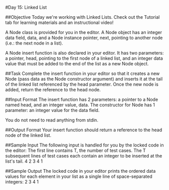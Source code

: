 #Day 15: Linked List

##Objective 
Today we're working with Linked Lists. Check out the Tutorial tab for learning materials and an instructional video!

A Node class is provided for you in the editor. A Node object has an integer data field, data, and a Node instance pointer, next, pointing to another node (i.e.: the next node in a list).

A Node insert function is also declared in your editor. It has two parameters: a pointer, head, pointing to the first node of a linked list, and an integer data value that must be added to the end of the list as a new Node object.

##Task 
Complete the insert function in your editor so that it creates a new Node (pass data as the Node constructor argument) and inserts it at the tail of the linked list referenced by the head parameter. Once the new node is added, return the reference to the head node.

##Input Format
The insert function has 2 parameters: a pointer to a Node named head, and an integer value, data. 
The constructor for Node has 1 parameter: an integer value for the data field.

You do not need to read anything from stdin.

##Output Format
Your insert function should return a reference to the head node of the linked list.

##Sample Input
The following input is handled for you by the locked code in the editor: 
The first line contains T, the number of test cases. 
The T subsequent lines of test cases each contain an integer to be inserted at the list's tail.
4
2
3
4
1

##Sample Output
The locked code in your editor prints the ordered data values for each element in your list as a single line of space-separated integers:
2 3 4 1